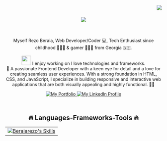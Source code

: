 <!-- profile view count -->
<img align="right" src="https://komarev.com/ghpvc/?username=beraiarezo">

<!-- introduction -->
<h1 align="center">
  <a href="https://git.io/typing-svg">
    <img src="https://readme-typing-svg.herokuapp.com/?lines=Hi+There!+👋;&center=true&size=30">
  </a>
</h1>

<br />
<!-- about me -->
<p align="center">
  Myself Rezo Beraia, Web Developer/Coder 💻,  Tech Enthusiast since childhood 👨🏾‍💻 &  gamer 🦸🏽‍♂️ from Georgia 🇬🇪.
  <br />
  <br />
  <img src="https://media.giphy.com/media/WUlplcMpOCEmTGBtBW/giphy.gif" width="30"> I enjoy working on I love technologies and frameworks.
  <br />
  🤖 A passionate Frontend Developer with a keen eye for detail and a love for creating seamless user experiences. With a strong foundation in HTML, CSS, and JavaScript, I specialize in building responsive and interactive web applications that are both visually appealing and highly functional. 🧙🏽
  <br />
</p>

<header>
  <div align="center">
    <a href="https://beraiarezo.github.io">
      <img
        alt="My Portfolio"
        src="https://img.shields.io/static/v1?color=%237733ff&label=Website&message=beraiarezo.github.io&style=flat&logo=amp&logoColor=ffffff&labelColor=334155"
      />
    </a>
    <a href="https://www.linkedin.com/in/rezo-beraia-99085091/">
      <img
        alt="My LinkedIn Profile"
        src="https://img.shields.io/badge/Rezo-Beraia-7333ff?style=flat&logo=linkedin&logoColor=ffffff&labelColor=334155"
      />
    </a>
  </div>
</header>

<h2 align="center">🔥 Languages-Frameworks-Tools 🔥</h2>
  <table align="center">
   <tr>
    </tr>
   <tr>
    </tr>
    <tr>
      <td align="center">
        <!-- Skills -->
        <a href="https://github.com/beraiarezo?tab=repositories&q=&type=&language=&sort=stargazers#gh-light-mode-only">
          <img alt="Beraiarezo's Skills" src="https://skillicons.dev/icons?i=vite,vitest,apollo,apple,babel,bitbucket,blender,bootstrap,bun,cpp,cassandra,css,emacs,figma,git,github,gmail,graphql,html,js,jquery,linkedin,linux,md,mysql,nestjs,nodejs,npm,ps,postgres,postman,react,redux,regex,sass,stackoverflow,styledcomponents,tailwind,threejs,ts,ubuntu,vim,vscode,webpack,yarn&perline=5&theme=light" />
        </a>
      </td>
    </tr>
  </table>




<!--
**beraiarezo/beraiarezo** is a ✨ _special_ ✨ repository because its `README.md` (this file) appears on your GitHub profile.

Here are some ideas to get you started:

- 🔭 I’m currently working on ...
- 🌱 I’m currently learning ...
- 👯 I’m looking to collaborate on ...
- 🤔 I’m looking for help with ...
- 💬 Ask me about ...
- 📫 How to reach me: ...
- 😄 Pronouns: ...
- ⚡ Fun fact: ...
-->
